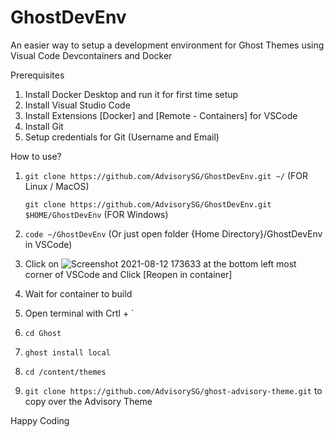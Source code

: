 # GhostDevEnv
An easier way to setup a development environment for Ghost Themes using Visual Code Devcontainers and Docker

Prerequisites
1) Install Docker Desktop and run it for first time setup
2) Install Visual Studio Code 
3) Install Extensions [Docker] and [Remote - Containers] for VSCode
4) Install Git 
5) Setup credentials for Git (Username and Email)

How to use? 
1) `git clone https://github.com/AdvisorySG/GhostDevEnv.git ~/`  (FOR Linux / MacOS)

   `git clone https://github.com/AdvisorySG/GhostDevEnv.git $HOME/GhostDevEnv` (FOR Windows)
   
2) `code ~/GhostDevEnv` (Or just open folder {Home Directory}/GhostDevEnv in VSCode)

3) Click on ![Screenshot 2021-08-12 173633](https://user-images.githubusercontent.com/88506363/129174878-1baa1c09-72b6-4556-b06a-86864bac3c52.png) at the bottom left most corner of VSCode and Click [Reopen in container]
4) Wait for container to build
5) Open terminal with Crtl + `
6) `cd Ghost`
7) `ghost install local`
8) `cd /content/themes`
9) `git clone https://github.com/AdvisorySG/ghost-advisory-theme.git` to copy over the Advisory Theme

Happy Coding

